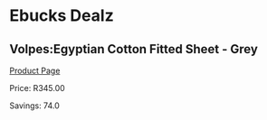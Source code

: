
# Ebucks Dealz
## Volpes:Egyptian Cotton Fitted Sheet - Grey
[Product Page](https://www.ebucks.com/web/shop/productSelected.do?prodId=489059403&catId=704984344)

Price: R345.00

Savings: 74.0


	